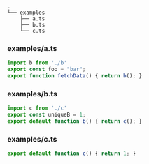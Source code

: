 ```text
.
└── examples
    ├── a.ts
    ├── b.ts
    └── c.ts
```
### examples/a.ts

```ts
import b from './b'
export const foo = "bar";
export function fetchData() { return b(); }

```
### examples/b.ts

```ts
import c from './c'
export const uniqueB = 1;
export default function b() { return c(); }

```
### examples/c.ts

```ts
export default function c() { return 1; }

```
